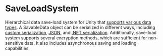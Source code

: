# SaveLoadSystem
 
Hierarchical data save-load system for Unity that [supports various data types](https://github.com/ozantekce/SaveLoadSystem/blob/main/Assets/SaveLoadSystem/Core/SupportedDataTypes.cs). A SavableData object can be serialized in different ways, including [custom serialization](https://github.com/ozantekce/SaveLoadSystem/blob/main/Assets/SaveLoadSystem/Core/SaveStrategy/CustomSerializeSaveStrategy.cs), [JSON](https://github.com/ozantekce/SaveLoadSystem/blob/main/Assets/SaveLoadSystem/Core/SaveStrategy/JsonSaveStrategy.cs), and [.NET serialization](https://github.com/ozantekce/SaveLoadSystem/blob/main/Assets/SaveLoadSystem/Core/SaveStrategy/SerializeSaveStrategy.cs). Additionally, save-load system supports several encryption methods, which are sufficient for non-sensitive data. It also includes asynchronous saving and loading capabilities.
